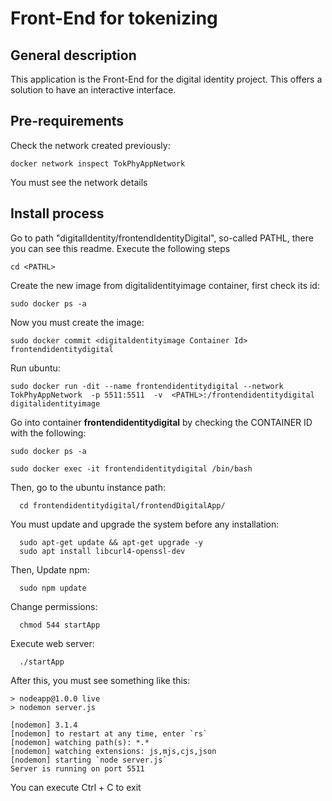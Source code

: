 # Front-End for tokenizing
## General description
  This application is the Front-End for the digital identity project. This offers a solution to have an interactive interface.

## Pre-requirements
  Check the network created previously:

    docker network inspect TokPhyAppNetwork

  You must see the network details
 
## Install process
Go to path "digitalIdentity/frontendIdentityDigital", so-called PATHL, there you can see this readme. Execute the following steps
      
    cd <PATHL>  
    
Create the new image from digitalidentityimage container, first check its id:
  
    sudo docker ps -a

Now you must create the image:      
    
    sudo docker commit <digitaldentityimage Container Id> frontendidentitydigital

Run ubuntu: 
      
    sudo docker run -dit --name frontendidentitydigital --network TokPhyAppNetwork  -p 5511:5511  -v  <PATHL>:/frontendidentitydigital   digitalidentityimage

Go into container **frontendidentitydigital** by checking the CONTAINER ID with the following:

    sudo docker ps -a
    
    sudo docker exec -it frontendidentitydigital /bin/bash

  Then, go to the ubuntu instance path:
      
      cd frontendidentitydigital/frontendDigitalApp/

  You must update and upgrade the system before any installation:

      sudo apt-get update && apt-get upgrade -y
      sudo apt install libcurl4-openssl-dev
  
  Then, Update npm:
      
      sudo npm update

  Change permissions:
      
      chmod 544 startApp

  Execute web server:
      
      ./startApp
  
  After this, you must see something like this:
    
    > nodeapp@1.0.0 live
    > nodemon server.js

    [nodemon] 3.1.4
    [nodemon] to restart at any time, enter `rs`
    [nodemon] watching path(s): *.*
    [nodemon] watching extensions: js,mjs,cjs,json
    [nodemon] starting `node server.js`
    Server is running on port 5511
    

  You can execute Ctrl + C to exit


